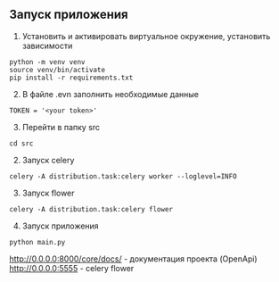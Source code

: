 ## Запуск приложения



1. Установить и активировать виртуальное окружение, установить зависимости
``` 
python -m venv venv
source venv/bin/activate
pip install -r requirements.txt
```
2. В файле .evn заполнить необходимые данные
```
TOKEN = '<your token>'
```
3. Перейти в папку src 
``` 
cd src 
```
2. Запуск celery
```
celery -A distribution.task:celery worker --loglevel=INFO
```
3. Запуск flower
```
celery -A distribution.task:celery flower
```
4. Запуск приложения 
```
python main.py
```

http://0.0.0.0:8000/core/docs/ - документация проекта (OpenApi)
http://0.0.0.0:5555 - celery flower

